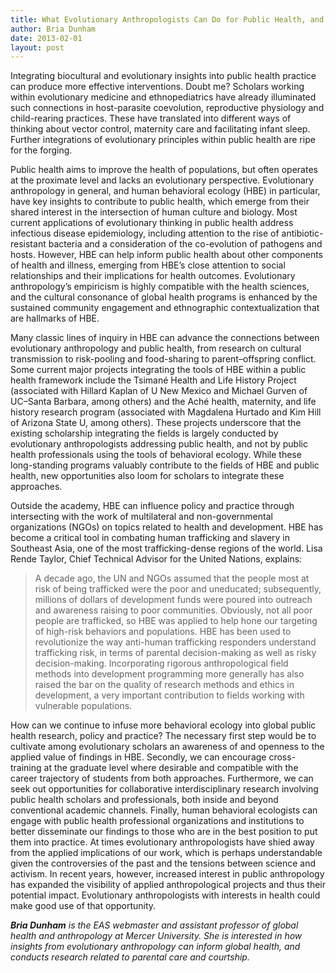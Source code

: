 ```yaml
---
title: What Evolutionary Anthropologists Can Do for Public Health, and How You Can Get Involved
author: Bria Dunham
date: 2013-02-01
layout: post
---
```


Integrating biocultural and evolutionary insights into public health practice can produce more effective interventions. Doubt me? Scholars working within
evolutionary medicine and ethnopediatrics have already illuminated such connections in host-parasite coevolution, reproductive physiology and child-rearing
practices. These have translated into different ways of thinking about vector control, maternity care and facilitating infant sleep. Further integrations of
evolutionary principles within public health are ripe for the forging.

Public health aims to improve the health of populations, but often operates at the proximate level and lacks an evolutionary perspective. Evolutionary
anthropology in general, and human behavioral ecology (HBE) in particular, have key insights to contribute to public health, which emerge from their shared
interest in the intersection of human culture and biology. Most current applications of evolutionary thinking in public health address infectious disease
epidemiology, including attention to the rise of antibiotic-resistant bacteria and a consideration of the co-evolution of pathogens and hosts. However, HBE can
help inform public health about other components of health and illness, emerging from HBE’s close attention to social relationships and their implications for
health outcomes. Evolutionary anthropology’s empiricism is highly compatible with the health sciences, and the cultural consonance of global health programs
is enhanced by the sustained community engagement and ethnographic contextualization that are hallmarks of HBE.

Many classic lines of inquiry in HBE can advance the connections between evolutionary anthropology and public health, from research on cultural transmission
to risk-pooling and food-sharing to parent–offspring conflict. Some current major projects integrating the tools of HBE within a public health framework
include the Tsimané Health and Life History Project (associated with Hillard Kaplan of U New Mexico and Michael Gurven of UC–Santa Barbara, among others)
and the Aché health, maternity, and life history research program (associated with Magdalena Hurtado and Kim Hill of Arizona State U, among others). These
projects underscore that the existing scholarship integrating the fields is largely conducted by evolutionary anthropologists addressing public health, and not by
public health professionals using the tools of behavioral ecology. While these long-standing programs valuably contribute to the fields of HBE and public health,
new opportunities also loom for scholars to integrate these approaches.

Outside the academy, HBE can influence policy and practice through intersecting with the work of multilateral and non-governmental organizations (NGOs)
on topics related to health and development. HBE has become a critical tool in combating human trafficking and slavery in Southeast Asia, one of the most
trafficking-dense regions of the world. Lisa Rende Taylor, Chief Technical Advisor for the United Nations, explains:

> A decade ago, the UN and NGOs assumed that the people most at risk of being trafficked were the poor and uneducated; subsequently, millions of
dollars of development funds were poured into outreach and awareness raising to poor communities. Obviously, not all poor people are trafficked, so
HBE was applied to help hone our targeting of high-risk behaviors and populations. HBE has been used to revolutionize the way anti-human
trafficking responders understand trafficking risk, in terms of parental decision-making as well as risky decision-making. Incorporating rigorous
anthropological field methods into development programming more generally has also raised the bar on the quality of research methods and ethics in
development, a very important contribution to fields working with vulnerable populations.

How can we continue to infuse more behavioral ecology into global public health research, policy and practice? The necessary first step would be to cultivate
among evolutionary scholars an awareness of and openness to the applied value of findings in HBE. Secondly, we can encourage cross-training at the graduate
level where desirable and compatible with the career trajectory of students from both approaches. Furthermore, we can seek out opportunities for collaborative
interdisciplinary research involving public health scholars and professionals, both inside and beyond conventional academic channels. Finally, human behavioral
ecologists can engage with public health professional organizations and institutions to better disseminate our findings to those who are in the best position to put them into practice.
At times evolutionary anthropologists have shied away from the applied implications of our work, which is perhaps understandable given the controversies of
the past and the tensions between science and activism. In recent years, however, increased interest in public anthropology has expanded the visibility of applied
anthropological projects and thus their potential impact. Evolutionary anthropologists with interests in health could make good use of that opportunity.

***Bria Dunham*** *is the EAS webmaster and assistant professor of global health and anthropology at Mercer University. She is interested in how insights from evolutionary
anthropology can inform global health, and conducts research related to parental care and courtship.*